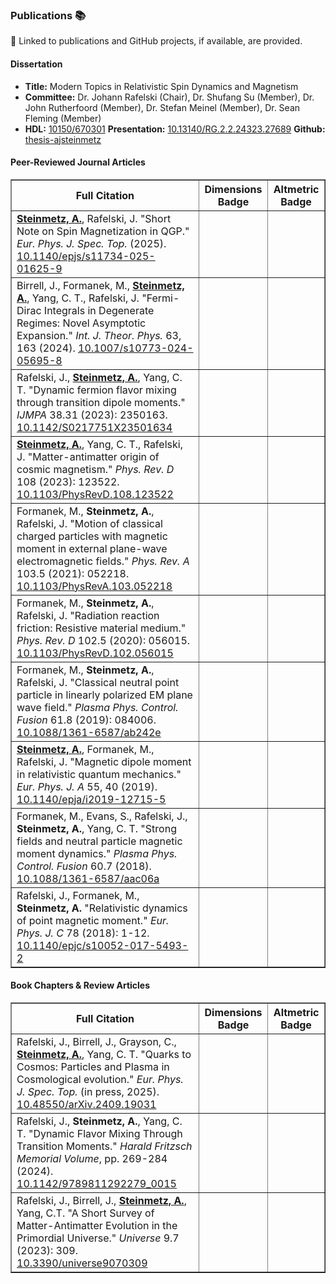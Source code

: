 ### Publications 📚

<script async src="https://badge.dimensions.ai/badge.js" charset="utf-8"></script>
<script type='text/javascript' src='https://d1bxh8uas1mnw7.cloudfront.net/assets/embed.js'></script>

<p>🔗 Linked to publications and GitHub projects, if available, are provided.</p>

<h4>Dissertation</h4>

<ul>
  <li>
    <strong>Title:</strong> Modern Topics in Relativistic Spin Dynamics and Magnetism
  </li>
  <li>
    <strong>Committee:</strong> Dr. Johann Rafelski (Chair), Dr. Shufang Su (Member), Dr. John Rutherfoord (Member), Dr. Stefan Meinel (Member), Dr. Sean Fleming (Member)
  </li>
  <li>
    <strong>HDL:</strong> <a href="http://hdl.handle.net/10150/670301">10150/670301</a> <strong>Presentation:</strong> <a href="http://dx.doi.org/10.13140/RG.2.2.24323.27689">10.13140/RG.2.2.24323.27689</a> <strong>Github:</strong> <a href="https://github.com/ajsteinmetz/thesis-ajsteinmetz">thesis-ajsteinmetz</a>
  </li>
</ul>

<h4>Peer-Reviewed Journal Articles</h4>
<table border="1">
  <thead>
    <tr>
      <th>Full Citation</th>
      <th>Dimensions Badge</th>
      <th>Altmetric Badge</th>
    </tr>
  </thead>
  <tbody>
    <tr>
      <td>
        <strong><a href="https://github.com/ajsteinmetz/short-note-qgp">Steinmetz, A.</a></strong>, Rafelski, J. "Short Note on Spin Magnetization in QGP." <i>Eur. Phys. J. Spec. Top.</i> (2025). <a href="https://doi.org/10.1140/epjs/s11734-025-01625-9">10.1140/epjs/s11734-025-01625-9</a>
      </td>
      <td>
        <span class="__dimensions_badge_embed__" data-doi="10.1140/epjs/s11734-025-01625-9" data-hide-zero-citations="true" data-style="small_circle" data-legend="hover-left"></span>
      </td>
      <td>
        <div data-badge-type="donut" data-badge-popover="right" data-doi="10.1140/epjs/s11734-025-01625-9" data-hide-no-mentions="true" class="altmetric-embed"></div>
      </td>
    </tr>
    <tr>
      <td>
        Birrell, J., Formanek, M., <strong><a href="https://github.com/ajsteinmetz/fermi-distribution">Steinmetz, A.</a></strong>, Yang, C. T., Rafelski, J. "Fermi-Dirac Integrals in Degenerate Regimes: Novel Asymptotic Expansion." <i>Int. J. Theor. Phys.</i> 63, 163 (2024). <a href="https://doi.org/10.1007/s10773-024-05695-8">10.1007/s10773-024-05695-8</a>
      </td>
      <td>
        <span class="__dimensions_badge_embed__" data-doi="10.1007/s10773-024-05695-8" data-hide-zero-citations="true" data-style="small_circle" data-legend="hover-left"></span>
      </td>
      <td>
        <div data-badge-type="donut" data-badge-popover="right" data-doi="10.1007/s10773-024-05695-8" data-hide-no-mentions="true" class="altmetric-embed"></div>
      </td>
    </tr>
    <tr>
      <td>
        Rafelski, J., <strong><a href="https://github.com/ajsteinmetz/neutrino-transition-moments">Steinmetz, A.</a></strong>, Yang, C. T. "Dynamic fermion flavor mixing through transition dipole moments." <em>IJMPA</em> 38.31 (2023): 2350163. <a href="https://doi.org/10.1142/S0217751X23501634">10.1142/S0217751X23501634</a>
      </td>
      <td>
        <span class="__dimensions_badge_embed__" data-doi="10.1142/S0217751X23501634" data-hide-zero-citations="true" data-style="small_circle" data-legend="hover-left"></span>
      </td>
      <td>
        <div data-badge-type="donut" data-badge-popover="right" data-doi="10.1142/S0217751X23501634" data-hide-no-mentions="true" class="altmetric-embed"></div>
      </td>
    </tr>
    <tr>
      <td>
        <strong><a href="https://github.com/ajsteinmetz/plasma-partition">Steinmetz, A.</a></strong>, Yang, C. T., Rafelski, J. "Matter-antimatter origin of cosmic magnetism." <em>Phys. Rev. D</em> 108 (2023): 123522. <a href="https://doi.org/10.1103/PhysRevD.108.123522">10.1103/PhysRevD.108.123522</a>
      </td>
      <td>
        <span class="__dimensions_badge_embed__" data-doi="10.1103/PhysRevD.108.123522" data-hide-zero-citations="true" data-style="small_circle" data-legend="hover-left"></span>
      </td>
      <td>
        <div data-badge-type="donut" data-badge-popover="right" data-doi="10.1103/PhysRevD.108.123522" data-hide-no-mentions="true" class="altmetric-embed"></div>
      </td>
    </tr>
    <tr>
      <td>
        Formanek, M., <strong>Steinmetz, A.</strong>, Rafelski, J. "Motion of classical charged particles with magnetic moment in external plane-wave electromagnetic fields." <em>Phys. Rev. A</em> 103.5 (2021): 052218. <a href="https://doi.org/10.1103/PhysRevA.103.052218">10.1103/PhysRevA.103.052218</a>
      </td>
      <td>
        <span class="__dimensions_badge_embed__" data-doi="10.1103/PhysRevA.103.052218" data-hide-zero-citations="true" data-style="small_circle" data-legend="hover-left"></span>
      </td>
      <td>
        <div data-badge-type="donut" data-badge-popover="right" data-doi="10.1103/PhysRevA.103.052218" data-hide-no-mentions="true" class="altmetric-embed"></div>
      </td>
    </tr>
    <tr>
      <td>
        Formanek, M., <strong>Steinmetz, A.</strong>, Rafelski, J. "Radiation reaction friction: Resistive material medium." <em>Phys. Rev. D</em> 102.5 (2020): 056015. <a href="https://doi.org/https://doi.org/10.1103/PhysRevD.102.056015">10.1103/PhysRevD.102.056015</a>
      </td>
      <td>
        <span class="__dimensions_badge_embed__" data-doi="10.1103/PhysRevD.102.056015" data-hide-zero-citations="true" data-style="small_circle" data-legend="hover-left"></span>
      </td>
      <td>
        <div data-badge-type="donut" data-badge-popover="right" data-doi="10.1103/PhysRevD.102.056015" data-hide-no-mentions="true" class="altmetric-embed"></div>
      </td>
    </tr>
    <tr>
      <td>
        Formanek, M., <strong>Steinmetz, A.</strong>, Rafelski, J. "Classical neutral point particle in linearly polarized EM plane wave field." <em>Plasma Phys. Control. Fusion</em> 61.8 (2019): 084006. <a href="https://doi.org/10.1088/1361-6587/ab242e">10.1088/1361-6587/ab242e</a>
      </td>
      <td>
        <span class="__dimensions_badge_embed__" data-doi="10.1088/1361-6587/ab242e" data-hide-zero-citations="true" data-style="small_circle" data-legend="hover-left"></span>
      </td>
      <td>
        <div data-badge-type="donut" data-badge-popover="right" data-doi="10.1088/1361-6587/ab242e" data-hide-no-mentions="true" class="altmetric-embed"></div>
      </td>
    </tr>
    <tr>
      <td>
        <strong><a href="https://github.com/ajsteinmetz/magnetic-dipole-moment">Steinmetz, A.</a></strong>, Formanek, M., Rafelski, J. "Magnetic dipole moment in relativistic quantum mechanics." <em>Eur. Phys. J. A</em> 55, 40 (2019). <a href="https://doi.org/10.1140/epja/i2019-12715-5">10.1140/epja/i2019-12715-5</a>
      </td>
      <td>
        <span class="__dimensions_badge_embed__" data-doi="10.1140/epja/i2019-12715-5" data-hide-zero-citations="true" data-style="small_circle" data-legend="hover-left"></span>
      </td>
      <td>
        <div data-badge-type="donut" data-badge-popover="right" data-doi="10.1140/epja/i2019-12715-5" data-hide-no-mentions="true" class="altmetric-embed"></div>
      </td>
    </tr>
    <tr>
      <td>
        Formanek, M., Evans, S., Rafelski, J., <strong>Steinmetz, A.</strong>, Yang, C. T. "Strong fields and neutral particle magnetic moment dynamics." <em>Plasma Phys. Control. Fusion</em> 60.7 (2018). <a href="https://doi.org/10.1088/1361-6587/aac06a">10.1088/1361-6587/aac06a</a>
      </td>
      <td>
        <span class="__dimensions_badge_embed__" data-doi="10.1088/1361-6587/aac06a" data-hide-zero-citations="true" data-style="small_circle" data-legend="hover-left"></span>
      </td>
      <td>
        <div data-badge-type="donut" data-badge-popover="right" data-doi="10.1088/1361-6587/aac06a" data-hide-no-mentions="true" class="altmetric-embed"></div>
      </td>
    </tr>
    <tr>
      <td>
        Rafelski, J., Formanek, M., <strong>Steinmetz, A.</strong> "Relativistic dynamics of point magnetic moment." <em>Eur. Phys. J. C</em> 78 (2018): 1-12. <a href="https://doi.org/10.1140/epjc/s10052-017-5493-2">10.1140/epjc/s10052-017-5493-2</a>
      </td>
      <td>
        <span class="__dimensions_badge_embed__" data-doi="10.1140/epjc/s10052-017-5493-2" data-hide-zero-citations="true" data-style="small_circle" data-legend="hover-left"></span>
      </td>
      <td>
        <div data-badge-type="donut" data-badge-popover="right" data-doi="10.1140/epjc/s10052-017-5493-2" data-hide-no-mentions="true" class="altmetric-embed"></div>
      </td>
    </tr>
  </tbody>
</table>

<h4>Book Chapters &amp; Review Articles</h4>
<table border="1">
  <thead>
    <tr>
      <th>Full Citation</th>
      <th>Dimensions Badge</th>
      <th>Altmetric Badge</th>
    </tr>
  </thead>
  <tbody>
    <tr>
      <td>
        Rafelski, J., Birrell, J., Grayson, C., <strong><a href="https://github.com/ajsteinmetz/thesis-collab-project">Steinmetz, A.</a></strong>, Yang, C. T. "Quarks to Cosmos: Particles and Plasma in Cosmological evolution." <i>Eur. Phys. J. Spec. Top.</i> (in press, 2025). <a href="https://doi.org/10.48550/arXiv.2409.19031">10.48550/arXiv.2409.19031</a>
      </td>
      <td>
        <span class="__dimensions_badge_embed__" data-doi="10.48550/arXiv.2409.19031" data-hide-zero-citations="true" data-style="small_circle" data-legend="hover-left"></span>
      </td>
      <td>
        <div data-badge-type="donut" data-badge-popover="right" data-altmetric-id="168842996" data-hide-no-mentions="true" class="altmetric-embed"></div>
      </td>
    </tr>
    <tr>
      <td>
        Rafelski, J., <strong>Steinmetz, A.</strong>, Yang, C. T. "Dynamic Flavor Mixing Through Transition Moments." <em>Harald Fritzsch Memorial Volume</em>, pp. 269-284 (2024). <a href="https://doi.org/10.1142/9789811292279_0015">10.1142/9789811292279_0015</a>
      </td>
      <td>
        <span class="__dimensions_badge_embed__" data-doi="10.1142/9789811292279_0015" data-hide-zero-citations="true" data-style="small_circle" data-legend="hover-left"></span>
      </td>
      <td>
        <div data-badge-type="donut" data-badge-popover="right" data-doi="10.1142/9789811292279_0015" data-hide-no-mentions="true" class="altmetric-embed"></div>
      </td>
    </tr>
    <tr>
      <td>
        Rafelski, J., Birrell, J., <strong><a href="https://github.com/ajsteinmetz/a-short-survey">Steinmetz, A.</a></strong>, Yang, C.T. "A Short Survey of Matter-Antimatter Evolution in the Primordial Universe." <em>Universe</em> 9.7 (2023): 309. <a href="https://doi.org/10.3390/universe9070309">10.3390/universe9070309</a>
      </td>
      <td>
        <span class="__dimensions_badge_embed__" data-doi="10.3390/universe9070309" data-hide-zero-citations="true" data-style="small_circle" data-legend="hover-left"></span>
      </td>
      <td>
        <div data-badge-type="donut" data-badge-popover="right" data-doi="10.3390/universe9070309" data-hide-no-mentions="true" class="altmetric-embed"></div>
      </td>
    </tr>
  </tbody>
</table>

